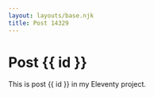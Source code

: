 ```yaml
---
layout: layouts/base.njk
title: Post 14329
---
```


# Post {{ id }}

This is post {{ id }} in my Eleventy project.
